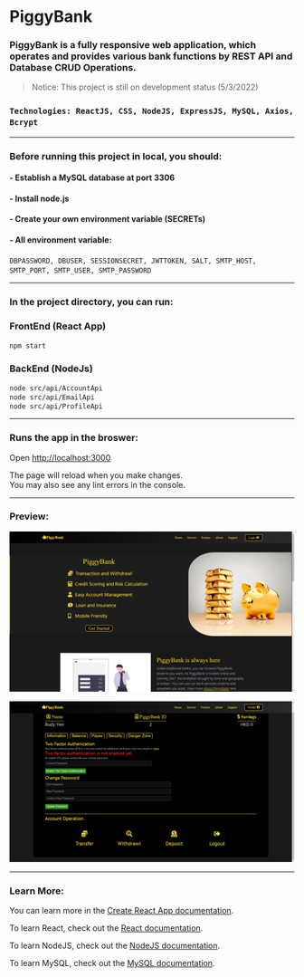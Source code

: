 # PiggyBank

### PiggyBank is a fully responsive web application, which operates and provides various bank functions by REST API and Database CRUD Operations.

> Notice: This project is still on development status (5/3/2022)

### `Technologies: ReactJS, CSS, NodeJS, ExpressJS, MySQL, Axios, Bcrypt`

---

### Before running this project in local, you should:
#### - Establish a MySQL database at port 3306
#### - Install node.js
#### - Create your own environment variable (SECRETs)
#### - All environment variable: 
`DBPASSWORD, DBUSER, SESSIONSECRET, JWTTOKEN, SALT, SMTP_HOST, SMTP_PORT, SMTP_USER, SMTP_PASSWORD`

---

### In the project directory, you can run:
### FrontEnd (React App)
```
npm start
```

### BackEnd (NodeJs)
```
node src/api/AccountApi
node src/api/EmailApi
node src/api/ProfileApi
```

---

### Runs the app in the broswer:
Open [http://localhost:3000](http://localhost:3000)

The page will reload when you make changes.\
You may also see any lint errors in the console.

---

### Preview:

![HOME PREVIEW](Preview/preview1.png)

![PROFILE PREVIEW](Preview/preview2.png)

---

### Learn More:

You can learn more in the [Create React App documentation](https://facebook.github.io/create-react-app/docs/getting-started).

To learn React, check out the [React documentation](https://reactjs.org/).

To learn NodeJS, check out the [NodeJS documentation](https://nodejs.org/en/docs/).

To learn MySQL, check out the [MySQL documentation](https://dev.mysql.com/doc/).

